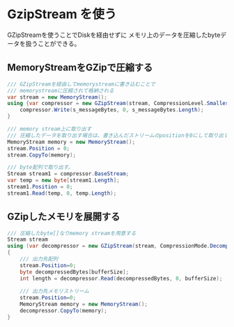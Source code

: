 # GzipStream を使う

GZipStreamを使うことでDiskを経由せずに
メモリ上のデータを圧縮したbyteデータを扱うことができる。

## <a name=defrate_mem>MemoryStreamをGZipで圧縮する</a>

```cs
/// GZipStreamを経由してmemorystreamに書き込むことで
/// memorystreamに圧縮されて格納される
var stream = new MemoryStream();
using {var compressor = new GZipStream(stream, CompressionLevel.SmallestSize, leaveOpen: false);
    compressor.Write(s_messageBytes, 0, s_messageBytes.Length);
}

/// memory stream上に取り出す
/// 圧縮したデータを取り出す場合は、書き込んだストリームのpositionを0にして取り出す。
MemoryStream memory = new MemoryStream();
stream.Position = 0;
stream.CopyTo(memory);

/// byte配列で取り出す。 
Stream stream1 = compressor.BaseStream;
var temp = new byte[stream1.Length];
stream1.Position = 0;
stream1.Read(temp, 0, temp.Length);
```

## <a name=infrate_mem>GZipしたメモリを展開する</a>

```cs
/// 圧縮したbyte[]なりmemory streamを用意する
Stream stream
using (var decompressor = new GZipStream(stream, CompressionMode.Decompress))
{
    /// 出力先配列
    stream.Position=0;
    byte decompressedBytes[bufferSize]; 
    int length = decompressor.Read(decompressedBytes, 0, bufferSize);
    
    /// 出力先メモリストリーム
    stream.Position=0;
    MemoryStream memory = new MemoryStream();
    decompressor.CopyTo(memory);
}

```
